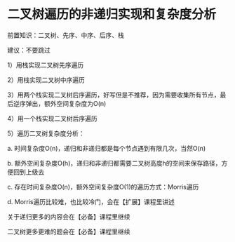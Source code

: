 # 二叉树遍历的非递归实现和复杂度分析

前置知识：二叉树、先序、中序、后序、栈

建议：不要跳过

1）用栈实现二叉树先序遍历

2）用栈实现二叉树中序遍历

3）用两个栈实现二叉树后序遍历，好写但是不推荐，因为需要收集所有节点，最后逆序弹出，额外空间复杂度为O(n)

4）用一个栈实现二叉树后序遍历

5）遍历二叉树复杂度分析：

a. 时间复杂度O(n)，递归和非递归都是每个节点遇到有限几次，当然O(n)

b. 额外空间复杂度O(h)，递归和非递归都需要二叉树高度h的空间来保存路径，方便回到上级去

c. 存在时间复杂度O(n)，额外空间复杂度O(1)的遍历方式：Morris遍历

d. Morris遍历比较难，也比较冷门，会在【扩展】课程里讲述

关于递归更多的内容会在【必备】课程里继续

二叉树更多更难的题会在【必备】课程里继续

